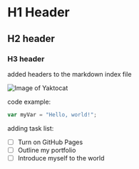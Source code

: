 # H1 Header

## H2 header 

### H3 header

added headers to the markdown index file

![Image of Yaktocat](https://octodex.github.com/images/yaktocat.png)

code example: 
``` javascript
var myVar = "Hello, world!";
```

adding task list: 
- [ ] Turn on GitHub Pages
- [ ] Outline my portfolio
- [ ] Introduce myself to the world
